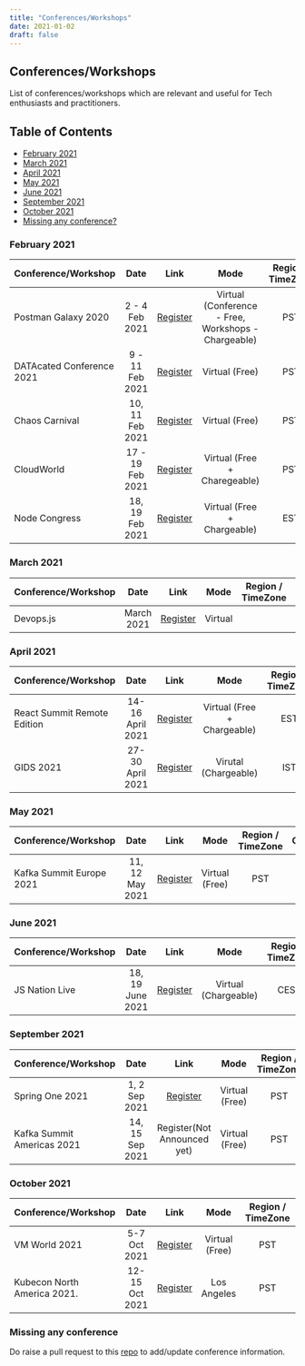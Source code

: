 ```yaml
---
title: "Conferences/Workshops"
date: 2021-01-02
draft: false
---
```

## Conferences/Workshops
List of conferences/workshops which are relevant and useful for Tech enthusiasts and practitioners.

## Table of Contents
- [February 2021](#february-2021)
- [March 2021](#march-2021)
- [April 2021](#april-2021)
- [May 2021](#may-2021)
- [June 2021](#june-2021)
- [September 2021](#september-2021)
- [October 2021](#october-2021)
- [Missing any conference?](#missing-any-conference)

<!--

### August 2020
| Conference/Workshop         | Date            | Link  | Mode | Region / TimeZone  | Call For Papers | Comments
| -------------               |:---------------:|:-----:|:----:|:---------:|:-------:| -------:|
| Kafka Summit 2020           | 24, 25 Aug 2020 | [Register](https://events.kafka-summit.org/2020) | Virtual (Free) | PST | Closed | |
| AWS Builders Online Series  | 27 Aug 2020     | [Register](https://aws.amazon.com/events/builders-online-series/?sc_channel=em&sc_campaign=APAC_FIELD_WEBINAR_aws-builders-series_20200827_7010z000001Llk8&sc_publisher=aws&sc_content=field_webinar_field&sc_country=mult&sc_geo=apac&sc_category=mult&sc_outcome=field&campaign-id=em_builder_series&trkCampaign=builders-online-series&trk=em_builder_series20q3_conf&mkt_tok=eyJpIjoiTkdKa1pHTmlOV0V6WkdWaCIsInQiOiIyQlIzYWtMSlI5aTc5aVZcL085d2FEdUpKSUJMa09jSWRueURST2pcL0crR291Mm42Z3VBYmE2ZldRY2JpRVdRN2VoUHVOaUNFbGR6VnQxWkhGb1kybDA4djZBUGM4OU92QlZQWk1ZMGxxQ0xDSTFmU29uQXN6XC9WU2tJOVJvRHFnYTA0WVhmNUNBR3VUMVBVeHYxNnRYWEE9PSJ9#agenda) | Virtual (Free) | India (IST) | Closed | |
| JCloud Conference 2020      | 28 Aug 2020     | [Register](https://jcloud.konfhub.com/) | Virtual (Free) | India (IST) | Closed | |

### September 2020
| Conference/Workshop         | Date            | Link  | Mode | Region / TimeZone  | Call For Papers | Comments
| -------------               |:---------------:|:-----:|:----:|:---------:|:-------:| -------:|
| Spring One 2020             | 2, 3 Sep 2020   | [Register](https://springone.io/) | Virtual (Free) | EST | Closed | |
| AWS Serverless Workshop     | 5 Sep 2020      | [Register](https://konfhub.com/event/#/aws-serverless-workshop-3) | Virtual (Free) - Rs 200/- refundable for attendees after the workshop | India (IST) | Closed | |
| DevOps India Summit 2020    | 9 Sep 2020      | [Register](https://devopsindiasummit.com/) | Virtual (Free) | India (IST) | Closed | |
| DevNation Day (RedHat)      | 15 Sep 2020     | [Register](https://www.crowdcast.io/e/RHD-DevNationDay/register) | Virtual (Free) | EDT | Closed | |
| OpenJam (Open Source Game Jam | 18 Sep 2020     | [Register](https://itch.io/jam/open-jam-2020) | Virtual (Free) | Pacific Time | Closed | |
| AI Dev Day 2020             | 25 Sep 2020     | [Register](https://aidevday.konfhub.com) | Virtual (Free) | India (IST) | Closed | |
| DevOps World Program        | 22, 23, 24, 25 Sep 2020 | [Register](https://www.cloudbees.com/devops-world/register) | Virtual (Free) | Pacific Time (PT) | Closed |


### October 2020
| Conference/Workshop         | Date            | Link  | Mode | Region / TimeZone   | Comments
| -------------               |:---------------:|:-----:|:----:|:---------:|:-------:|
| Cloud Native Virtual Summit ft. Kubernetes 2020         | 6 - 8 Oct 2020 | [Register](https://www.cloud-native-summit.com/#register) | Virtual (Free) | Pacific Time (PDT) | |
| arm Dev Summit 2020         | 6 - 8 Oct 2020 | [Register](https://devsummit.arm.com/) | Virtual (Free) | Pacific Time (PDT) | |
| Hashicorp Digital 2020         | 12-15 Oct 2020 | [Register](https://hashiconf.com/digital-october/registration/) | Virtual (Free) | Pacific Time (PDT) |
| PluralSight Live 2020         | 13-16 Oct 2020 | [Register](https://www.pluralsight.com/live/registration) | Virtual (Free) | Pacific Time (PDT) | | 
| Connect.ONLINE Couchbase conference 2020         | 14-16 Oct 2020 | [Register](https://connect.couchbase.com/?utm_source=sed&utm_medium=podcast&utm_campaign=connect_online20) | Virtual (Free) | Pacific Time (PDT) | | 
| EnvoyCon 2020         | 15 Oct 2020 | [Register](https://events.linuxfoundation.org/envoycon/register/) | Virtual ($50) | Pacific Time (PDT) | | 
| React Summit         | 15, 16 Oct 2020 | [Register](https://reactsummit.com/) | Virtual (Base - Free, Rest - Chargeable) | EST | | 
| AWS Community Day 2020       | 16, 17 Oct 2020 | [Register](https://communityday.awsug.in/) | Virtual (Free) | India (IST) | |
| DevFestIndia 2020       | 16 - 18 Oct 2020 | [Register](https://devfestindia.com/) | Virtual (Free) | India (IST) | |
| All Things Open              | 19, 20 Oct 2020 | [Register](https://2020.allthingsopen.org/) | Virtual (Free for first 10k) | Raleigh (EDT) | |
| API World Hackathon 2020          | 19 - 30 Oct 2020 | [Register](https://www.eventbrite.com/e/api-world-2020-hackathon-registration-111188226980) | Virtual (Free) | EDT | |
| SnykCon 2020                  | 21, 22 Oct 2020 | [Register](https://snyk.io/snykcon/) | Virtual (Free) | BST  | |
| RedHat Forum APAC 2020        | 21, 22 Oct 2020 | [Register](https://onlinexperiences.com/scripts/Server.nxp?LASCmd=AI:4;F:QS!10100&ShowUUID=3EB077D8-9014-42D9-9D87-C67FF858A98E&AffiliateData=7013a000002gmLMAAY&Referrer=https%3A%2F%2Fwww.redhat.com%2F) | Virtual (Free) | Asia | |
| Next.JS Conference           | 27 Oct 2020 | [Register](https://nextjs.org/conf) | Virtual (Free) | EDT | |
| Shift Conf 2020         | 27 Oct 2020 | [Register](https://remote.shiftconf.co/) | Virtual (Free) | EDT |  Serverless, AWS, Kubernetes| 
| JCon 2020 (Java Core)         | 27 - 30 Oct 2020 | [Register](https://jcon.one/en/) | Virtual (39€) | CET | |
| Refresh2020 (Freshworks)     | 27/28 Oct 2020 | [Register](https://refresh2020.com/) | Virtual (Free) | All timezones available | | 
| Open Source Days 2020           | 30, 31 Oct 2020 | [Register](https://ossdays.konfhub.com/?utm_source=6593d567&utm_medium=email&utm_campaign=referral) | Virtual (Free) | India (IST) | |

### November 2020
| Conference/Workshop         | Date            | Link  | Mode | Region / TimeZone  | Comments
| -------------               |:---------------:|:-----:|:----:|:---------:|:-------:|
| AWSome Day Online           | 4 Nov 2020  |  [Register](https://aws.amazon.com/events/awsome-day/awsome-day-online/)| Virtual (Free) | All Asia, Australia & NZ Timezones Available | | 
| Fundamentals for Apache Kafka      | 6, 16, 23, 30 Nov 2020 | [Register](https://go2.confluent.io/GLH0Xo20dXB7Q0rk00008t1) | Virtual (Free) | Global 24 hour (starts at 8.30 am IST) | |
| Gophercon 2020 (golang)     | 9 - 13 Nov 2020 | [Register](https://www.gophercon.com/) | Virtual (Free & Paid) | PST | |
| ScaleUP 2020 (Logz.io)      | 10 Nov 2020 | [Register](https://logz.io/scaleup/) | Virtual (Free) | PST | DevOps, SRE, Open Source Advocates |
| Developer Week Global Enterprise  | 10, 11 Nov 2020 | [Register](https://www.developerweek.com/global/register/) | Virtual (Free & Paid) | PST |  |
| deploy by DigitalOcean      | 10, 11 Nov 2020 | [Register](https://www.digitalocean.com/deploy/) | Virtual (Free) | Global 24 hour (starts at 10am EDT) | |
| Influx/Days North America Virtual Experience 2020             | 10, 11 Nov 2020 | [Register](https://www.influxdays.com/virtual-experience-2020) | Virtual (Free) | PST | | 
| AWS Storage Day 2020             | 10 Nov 2020 | [Register](https://pages.awscloud.com/Storage-Day-2020.html) | Virtual (Free) | PST | | 
| All Day Devops (ADDO) 2020.  | 12 Nov 2020 | [Register](https://www.alldaydevops.com/) | Virtual (Free) | All timezones (round the clock) | |
| AWS Community Day 2020 (Bay Area) | 13 Nov 2020 | [Register](https://www.eventbrite.com/e/aws-community-day-bay-area-2020-tickets-102057127616) | Virtual (Free) | PST | | 
| AWS Container Day: Kubernetes Edition | 17 Nov 2020 | [Register](https://awscontainerdayk8s.splashthat.com/) | Virtual (Free) | EST | | 
| KubeCon + CloudNativeCon North America | 17 - 20 Nov 2020 | [Register](https://events.linuxfoundation.org/kubecon-cloudnativecon-north-america/) | Virtual (Keynote Free, 100$) | PST | |
| Data Forward 2020 (Splunk)  | 19 Nov 2020      | [Register](https://events.splunk.com/DataForward2020_Nov19?utm_medium=email&utm_source=splunk&utm_campaign=FY22Q4_APAC_GEM_OnEvt_PLT_EN_DataForward2020_Em1&utm_content=Data%20Forward%202020_Nov20) | Virtual (Free) | SGT  | |
| Azure Community Day India 2020 | 24 - 26 Nov 2020   | [Register](https://www.azconf.dev/?aff=Chennai-Microsoft-Azure-User-Group#tickets) | Virtual (Free) | IST |  |
| AWS re:Invent 2020          | 30 Nov - 18 Dec 2020   | [Register](https://reinvent.awsevents.com/) | Virtual (Free) | Unknown | |

### December 2020
| Conference/Workshop         | Date            | Link  | Mode | Region / TimeZone  | Comments
| -------------               |:---------------:|:-----:|:----:|:---------:|:-------:|
| Graphql Galaxy 2020         | 7, 8 Dec 2020     | [Register](https://graphqlgalaxy.com/) | Virtual (Free + Chargeable) | EST | | 
| Github Universe 2020        | 8 - 10 Dec 2020   | [Register](https://githubuniverse.com/) | Virtual (Free) | IST (re-broadcast), PST (Live) | |

### January 2021
| Conference/Workshop         | Date            | Link  | Mode | Region / TimeZone  | Comments
| -------------               |:---------------:|:-----:|:----:|:---------:|:-------:|
| AWS re:Invent                | 12 - 14 Jan 2021 | [Register](https://reinvent.awsevents.com/) | Virtual (Free) | EST | |
| jChampions Conferences  (Java & Open Source)  | 13 - 19 Jan 2021 | [Register](https://jchampionsconf.com/) | Virtual (Free) | EST | |
| Google Cloud Community Day | 22, 23 Jan 2021 | [Register](https://cloudcommunitydays.in/) | Virtual (Free) | IST | |
| Amazon AI Conclave 2021     | 28, 29 Jan 2021 | [Register](https://aws.amazon.com/events/ai_conclave/) | Virtual (Free) | IST | | 
| TestJS Summit               | 28, 29 Jan 2021  | [Register](https://www.testjssummit.com/) | Virtual(Chargeable) | EST | |
| Azure Kubernetes Day        | 30 Jan 2021      | [Register](https://u16031156.ct.sendgrid.net/ls/click?upn=fEC6M6ANJCHL4A4ctMEJWY6jnOFprHTYPt3PCenxSKF3s4vOT9x7gkSdGRHJzXTit4tNnRNRLgB4etjDefunpITDGeOVGWC9zncgjENSl5c-2FmuAhnvhKwpcU70RRBvTBwZ0c_lNk5-2Fe7Sq5csl4RM4CnyR3ueDRbFl-2Bjw0-2BnPrMnSSV1xyZSnqu5Am6gKINXRZFiu-2BUX2BgT53Y65Dc6sVfxDDK7XS-2FLDtWgwAiNGNrnF6BWk0rZK1H7zsakNU6BL6SFR3nh5vGEw1-2BXRAbMbfT4poxak4tZb2RLDNa-2FkcREWKebcqK2iR-2FpAmJZNjiWsUGA0-2BW109yaSH8nxXus3QDHwVpZAeMFuwPXLkc7uys-2BEKbY-3D) | Virtual (Free) | IST | | 
   
   -->

### February 2021
| Conference/Workshop         | Date            | Link  | Mode | Region / TimeZone  | Comments
| -------------               |:---------------:|:-----:|:----:|:---------:|:-------:|
| Postman Galaxy 2020         | 2 - 4 Feb 2021  | [Register](https://hopin.to/events/galaxy-2020) | Virtual (Conference - Free, Workshops - Chargeable) | PST | | 
| DATAcated Conference 2021    | 9 - 11 Feb 2021 | [Register](https://storybydata.com/datacatedconference/) | Virtual (Free) | PST | |
| Chaos Carnival           | 10, 11 Feb 2021 | [Register](https://chaoscarnival.io/) | Virtual (Free) | PST | | 
| CloudWorld               | 17 - 19 Feb 2021 | [Register](https://cloudworldconf.com/) | Virtual (Free + Charegeable) | PST | |
| Node Congress               | 18, 19 Feb 2021 | [Register](https://nodecongress.com/) | Virtual (Free + Chargeable) | EST | |

### March 2021
| Conference/Workshop         | Date            | Link  | Mode | Region / TimeZone  | Comments
| -------------               |:---------------:|:-----:|:----:|:---------:|:-------:|
| Devops.js                   | March 2021  | [Register](https://www.devopsjsconf.com/) | Virtual | | |

### April 2021
| Conference/Workshop         | Date            | Link  | Mode | Region / TimeZone  | Comments
| -------------               |:---------------:|:-----:|:----:|:---------:|:-------:|
| React Summit Remote Edition | 14-16 April 2021  | [Register](https://remote.reactsummit.com/) | Virtual (Free + Chargeable) | EST |  |
| GIDS 2021                   | 27-30 April 2021 | [Register](https://www.wurreka.com/ict/virtual-conference/gids-2021/) | Virutal (Chargeable) | IST | | 

### May 2021
| Conference/Workshop         | Date            | Link  | Mode | Region / TimeZone  | Comments
| -------------               |:---------------:|:-----:|:----:|:---------:|:-------:|
| Kafka Summit Europe 2021    | 11, 12 May 2021  | [Register](https://kafkasummiteurope2021.splashthat.com/) | Virtual (Free) | PST | |  

### June 2021
| Conference/Workshop         | Date            | Link  | Mode | Region / TimeZone  | Comments
| -------------               |:---------------:|:-----:|:----:|:---------:|:-------:|
| JS Nation Live               | 18, 19 June 2021  | [Register](https://live.jsnation.com/) | Virtual (Chargeable) | CEST |  |

### September 2021
| Conference/Workshop         | Date            | Link  | Mode | Region / TimeZone  | Comments
| -------------               |:---------------:|:-----:|:----:|:---------:|:-------:|
| Spring One 2021             | 1, 2 Sep 2021   | [Register](https://springone.io/) | Virtual (Free) | PST | |
| Kafka Summit Americas 2021         | 14, 15 Sep 2021  | Register(Not Announced yet) | Virtual (Free) | PST | |  

### October 2021
| Conference/Workshop         | Date            | Link  | Mode | Region / TimeZone  | Comments
| -------------               |:---------------:|:-----:|:----:|:---------:|:-------:|
| VM World 2021             | 5-7 Oct 2021   | [Register](https://www.vmworld.com/en/index.html) | Virtual (Free) | PST | |
| Kubecon North America 2021. | 12-15 Oct 2021 | [Register](https://events.linuxfoundation.org/kubecon-cloudnativecon-north-america/) | Los Angeles | PST | |
 

### Missing any conference
Do raise a pull request to this [repo](https://github.com/TechPrimers/techprimers.github.io/tree/master/content/conferences) to add/update conference information.
